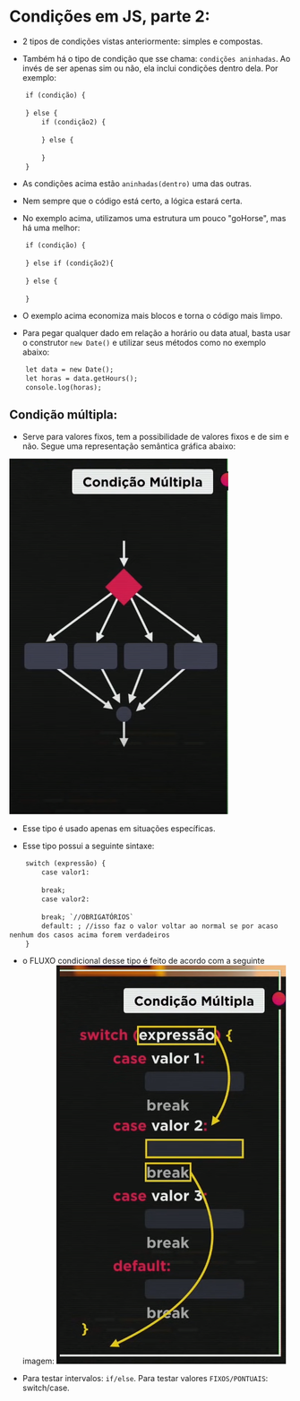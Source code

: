 # Condições em JS, parte 2:

- 2 tipos de condições vistas anteriormente: simples e compostas.

- Também há o tipo de condição que sse chama: `condições aninhadas`. Ao invés de ser apenas sim ou não, ela inclui condições dentro dela. Por exemplo:

~~~JS exemplo
    if (condição) {
        
    } else {
        if (condição2) {

        } else {

        }
    }
~~~

- As condições acima estão `aninhadas(dentro)` uma das outras.

- Nem sempre que o código está certo, a lógica estará certa.

- No exemplo acima, utilizamos uma estrutura um pouco "goHorse", mas há uma melhor:

~~~JS exemplo
    if (condição) {
        
    } else if (condição2){
        
    } else {

    }
~~~

- O exemplo acima economiza mais blocos e torna o código mais limpo.

- Para pegar qualquer dado em relação a horário ou data atual, basta usar o construtor `new Date()` e utilizar seus métodos como no exemplo abaixo:

~~~JS exemplo
    let data = new Date();
    let horas = data.getHours();
    console.log(horas);
~~~

## Condição múltipla:

- Serve para valores fixos, tem a possibilidade de valores fixos e de sim e não. Segue uma representação semântica gráfica abaixo:

<img src="condições múltiplas.png">

- Esse tipo é usado apenas em situações específicas.

- Esse tipo possui a seguinte sintaxe:

~~~JS exemplo
    switch (expressão) {
        case valor1:
        
        break;
        case valor2:
        
        break; `//OBRIGATÓRIOS`
        default: ; //isso faz o valor voltar ao normal se por acaso nenhum dos casos acima forem verdadeiros
    }
~~~

- o FLUXO condicional desse tipo é feito de acordo com a seguinte imagem: <img src="Captura de tela 2023-07-31 201531.png">

- Para testar intervalos: `if/else`. Para testar valores `FIXOS/PONTUAIS`: switch/case.